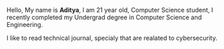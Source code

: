 Hello, 
My name is **Aditya**, I am 21 year old, Computer Science student, I recently completed my Undergrad degree in Computer Science and Engineering.

I like to read technical journal, specialy that are realated to cybersecurity.



